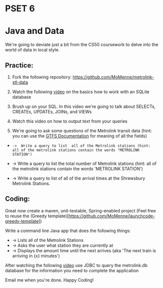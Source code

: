PSET 6
======

#  Java and Data

We're going to deviate just a bit from the CS50 coursework to delve into the world of data in local style.


Practice:
----------

1.  Fork the following repository: https://github.com/MoMenne/metrolink-stl-data

2.  Watch the following [video](http://tv.launchcode.us/#/videos/sqlite?lesson=Databases) on the basics how to work with an SQLite database

3.  Brush up on your SQL.  In this video we're going to talk about SELECTs, CREATEs, UPDATEs, JOINs, and VIEWs

4.  Watch this video on how to output text from your queries

5.  We're going to ask some questions of the Metrolink transit data (hint:  you can use the [GTFS Documentation](https://developers.google.com/transit/gtfs/reference) for meaning of all the fields)

*     ->  Write a query to list  all of the Metrolink stations (hint:  all of the metrolink stations contain the words "METROLINK STATION")

*    ->  Write a query to list the total number of Metrolink stations  (hint:  all of the metrolink stations contain the words 'METROLINK STATION')

*    ->  Write a query to list of all of the arrival times at the Shrewsbury Metrolink Stations.


Coding:
--------

Great now create a maven, unit-testable, Spring-enabled project (Feel free to reuse the (Greedy template)[https://github.com/MoMenne/launchcode-greedy-template])

Write a command line Java app that does the following things:
*    -> Lists all of the Metrolink Stations
*    -> Asks the user what station they are currently at
*    -> Displays the amount time until the next arrives (aka 'The next train is arriving in {x} minutes')

After watching the following [video]() use JDBC to query the metrolink.db database for the information you need to complete the application

Email me when you're done.  Happy Coding!

